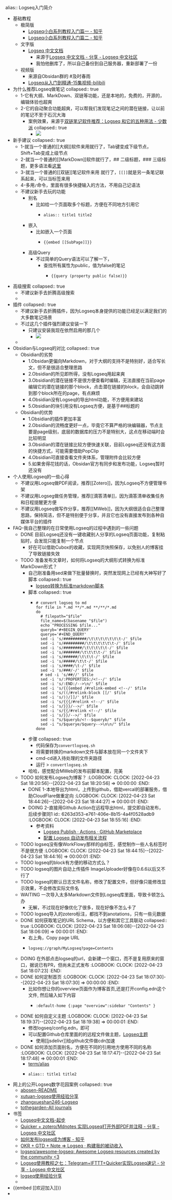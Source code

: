 alias:: Logseq入门简介

- 基础教程
	- 极简版
		- [Logseq小白系列教程入门篇一 - 知乎](https://zhuanlan.zhihu.com/p/343854552)
		- [Logseq小白系列教程入门篇二 - 知乎](https://zhuanlan.zhihu.com/p/405764984)
	- 文字版
		- [Logseq 中文文档](https://logseq-documents-cn.fishyer.com/#/page/Contents)
			- 来源于[Logseq 中文文档 - 分享 - Logseq 中文社区](https://cn.logseq.com/t/topic/1787)
			- 我怕他删库了，所以自己备份到自己服务器，重新部署了一份
	- 视频版
		- 来源自Obsidan群的 #及时春雨
		- [Logseq从入门到精通-15集视频-bilibili](https://www.bilibili.com/video/BV1144y14764)
- 为什么推荐Logseq做笔记
  collapsed:: true
	- 1-它有大纲、MarkDown、双链等功能，还是本地的，免费的，开源的，编辑体验也超爽
	- 2-它的自动聚合功能超爽，可以帮我们发现笔记之间的潜在链接，让以前的笔记不至于石沉大海
		- 案例效果，来源于[双链笔记软件推荐：Logseq 和它的五种用法 - 少数派](https://sspai.com/post/69503)
		  collapsed:: true
			- ![](https://photo.fishyer.com/img/202204212126602.png)
- 新手建议
  collapsed:: true
	- 1-就当一个普通的[[大纲]]软件来用就行了，Tab键变成下级节点，Shift+Tab变成上级节点
	- 2-就当一个普通的[[MarkDown]]软件就行了，## 二级标题，### 三级标题，更多语法看[这里](https://cubox.pro/share/bWpE42)
	- 3-就当一个普通的[[双链]]笔记软件来用 就行了，`[[]]`就是另一条笔记联系起来，可以当标签来用
	- 4-多用`/`命令，里面有很多快捷输入的方法，不用自己记语法
	- 不建议新手去玩的功能
		- 别名
			- 比如给一个页面取多个标题，方便在不同地方引用它
				- ```
				  alias:: title1 title2
				  ```
		- 嵌入
			- 比如嵌入一个页面
				- ```
				  {{embed [[SubPage]]}}
				  ```
		- 高级Query
			- 不过简单的Query语法可以了解一下，
				- 查找所有属性为public，值为false的笔记
					- ```
					  {{query (property public false)}}
					  ```
- 高级搜索
  collapsed:: true
	- 不建议新手去折腾高级搜索
	-
- 插件
  collapsed:: true
	- 不建议新手去折腾插件，因为Logseq本身提供的功能已经足以满足我们的大多数笔记场景
	- 不过这几个插件强烈建议安装一下
		- 只建议安装我现在依然启用的那几个
			- ![](https://photo.fishyer.com/img/202204231748406.png)
	-
- Obsidian与Logseq的对比
  collapsed:: true
	- Obsidian的劣势
		- 1.Obsidan更偏向Markdown，对于大纲的支持不是特别好，适合写长文，但不是很适合整理思路
		- 2.Obsidian的所见即所得，没有Logseq用起来爽
		- 3.Obsidian的潜在链接不是很方便查看时编辑，无法直接在当前page编辑它的潜在链接的那个block，点击潜在链接的block，会自动跳转到那个block所在的page，有点麻烦
		- 4.Obsidian没有Logseq的导出html功能，不方便用来建站
		- 5.Obsidian的块引用没有Logseq方便，是基于##标题的
	- Obsidian的优势
		- 1.Obsidian的插件更加丰富
		- 2.Obsidian的流畅度更好一点，毕竟它不算严格的块编辑器，节点主要是page级别，底层的数据库的压力不是特别大，这点在移动端时会比较明显
		- 3.Obsidian的潜在链接比较方便快速关联，目前Logseq还没有这方面的快捷方式，可能需要借助PopClip
		- 4.Obsidian可直接查看文件夹体系，管理附件会比较方便
		- 5.如果舍得花钱的话，Obsidan官方有同步和发布功能，Logseq暂时还没有
- 个人使用Logseq的一些心得
	- 不建议用Logseq做PDF阅读，推荐[[Zotero]]，因为Logseq不方便管理书架
	- 不建议用Logseg做任务管理，推荐[[滴答清单]]，因为滴答清单收集任务和日程提醒更方便
	- 不建议用Logseq做写作分享，推荐[[MWeb]]，因为大纲很适合自己整理思路，保持简洁，但不是特别便于分享，并且它也没有直接发布到各种自媒体平台的插件
- FAQ-我自己整理的在日常使用Logseq的过程中遇到的一些问题
	- DONE 目前Logseq还没有一键收藏别人分享的Logseq页面功能，复制粘贴时，会发现只能复制一个节点
		- 好在可以借助Cubox的收藏，实现网页快照保存，以免别人的博客挂了导致链接失效
	- TODO 准备发布文章时，如何将Logseq的大纲形式转换为标准MarkDown形式？
		- 自己刚准备用sed来做下批量替换时，突然发现网上已经有大神写好了脚本
		  collapsed:: true
			- [logseq转换为标准markdown脚本](https://xutuan.vercel.app/#/page/logseq%E8%BD%AC%E6%8D%A2%E4%B8%BA%E6%A0%87%E5%87%86markdown%E8%84%9A%E6%9C%AC)
		- 脚本
		  collapsed:: true
			- ```
			  # convert logseq to md
			  for file in *.md **/*.md **/**/*.md 
			  do
			  	# filepath="$file"
			  	file_name=$(basename "$file")
			  	echo "PROCESSING $file..."
			  	queryb='#+BEGIN_QUERY'
			  	querye='#+END_QUERY'
			  	sed -i 's/##########/\t\t\t\t\t\t\t-/' $file
			  	sed -i 's/#########/\t\t\t\t\t\t-/' $file
			  	sed -i 's/########/\t\t\t\t\t-/' $file
			  	sed -i 's/#######/\t\t\t\t-/' $file
			  	sed -i 's/######/\t\t\t-/' $file
			  	sed -i 's/#####/\t\t-/' $file
			  	sed -i 's/####/\t-/' $file
			  	sed -i 's/###/-/' $file
			  	# sed -i 's/##//' $file
			  	sed -i 's/:PROPERTIES:/<!--/' $file
			  	sed -i 's/:END:/-->\n/' $file
			  	sed -i 's/{{{embed /#relink-embed <!--/' $file
			  	sed -i 's/((/#relink-block [[/' $file
			  	sed -i 's/))/]]/' $file
			  	sed -i 's/{{{/#relink <!--/' $file
			  	sed -i 's/}}}/-->/' $file
			  	sed -i 's/{{/#relink <!--/' $file
			  	sed -i 's/}}/-->/' $file
			  	sed -i "s/$queryb/<!--$queryb/" $file
			  	sed -i "s/$querye/$query-->\n\n/" $file
			  done
			  ```
		- 步骤
		  collapsed:: true
			- 代码保存为`convertlogseq.sh`
			- 将需要转换的markdown文件与脚本放在同一个文件夹下
			- cmd-cd进入待处理的文件夹路径
			- 运行 > `convertlogseq.sh`
		- 哈哈，感觉配合MWeb的发布前脚本配置，完美
	- TODO 如何发布Logseq为博客？
	  :LOGBOOK:
	  CLOCK: [2022-04-23 Sat 18:20:56]--[2022-04-23 Sat 18:20:56] =>  00:00:00
	  :END:
		- DONE 1-本地导出为html，上传到github，借助vercal的部署服务，借助CloudFlare做重定向
		  :LOGBOOK:
		  CLOCK: [2022-04-23 Sat 18:44:26]--[2022-04-23 Sat 18:44:27] =>  00:00:01
		  :END:
		- DOING 2-直接用Github Action在远程导出html，提交即自动发布，后续步骤同1
		  id:: 6263d353-e761-406e-8b15-4a4f0528adb9
		  :LOGBOOK:
		  CLOCK: [2022-04-23 Sat 18:55:16]
		  :END:
			- 参考资料
				- [Logseq Publish · Actions · GitHub Marketplace](https://github.com/marketplace/actions/logseq-publish)
				- [配置 Logseq 自动发布相关流程](https://logseq.abosen.top/#/page/%E9%85%8D%E7%BD%AE%20logseq%20%E8%87%AA%E5%8A%A8%E5%8F%91%E5%B8%83%E7%9B%B8%E5%85%B3%E6%B5%81%E7%A8%8B)
	- TODO logseq没有像WorkFlowy那样的@标签，感觉制作一些人名标签时不是很方便
	  :LOGBOOK:
	  CLOCK: [2022-04-23 Sat 18:44:15]--[2022-04-23 Sat 18:44:16] =>  00:00:01
	  :END:
	- TODO logseq的block有方便的移动方式么？
	- TODO logseq的图片自动上传插件 ImageUploader好像在0.6.6以后又不行了
	- TODO logseq的默认日志文件名称，修改了配置文件，但好像只能修改显示效果，不会修改实际文件名
	- WAITING 一次导入太多Markdown文件到Logseq库里面，导致卡顿怎么办
		- 无解，不过现在好像优化了很多，现在好像不怎么卡了
	- TODO logseq导入的zotero标注，都找不到anotations，只有一些元数据
	- DONE 如何获取笔记的URL Schema，以方便和其它工具联动
	  collapsed:: true
	  :LOGBOOK:
	  CLOCK: [2022-04-23 Sat 18:06:08]--[2022-04-23 Sat 18:06:09] =>  00:00:01
	  :END:
		- 右上角，Copy page URL
		- ```
		  logseq://graph/MyLogseq?page=Contents
		  ```
	- DOING 在外部点击logseq的url，会新建一个窗口，而不是复用原来的窗口，据说已有PR，但尚未正式发布
	  :LOGBOOK:
	  CLOCK: [2022-04-23 Sat 18:07:23]
	  :END:
	- DONE 如何定制首页
	  :LOGBOOK:
	  CLOCK: [2022-04-23 Sat 18:07:30]--[2022-04-23 Sat 18:07:30] =>  00:00:00
	  :END:
		- 比如你想让你的overview页面作为博客首页,还是打开config.edn这个文件, 然后输入如下内容
			- ```
			  :default-home {:page "overview":sidebar "Contents" }
			  ```
	- DONE 如何自定义主题
	  :LOGBOOK:
	  CLOCK: [2022-04-23 Sat 18:19:37]--[2022-04-23 Sat 18:19:38] =>  00:00:01
	  :END:
		- 修改logseq/config.edn，即可
		- 可以配置Github仓库里面的的远程文件做主题，[Logseq主题](https://gist.github.com/3e82a313a58b816a7ddf6de25a607977)
			- 使用[[jsdelivr]]给github文件做cdn加速
	- DONE 如何添加页面别名，方便在不同的引用地方使用不同的名称
	  :LOGBOOK:
	  CLOCK: [2022-04-23 Sat 18:17:47]--[2022-04-23 Sat 18:17:48] =>  00:00:01
	  :END:
		- [term/alias](https://docs.logseq.com/#/page/term%2Falias )
		- ```
		  alias:: title1 title2
		  ```
- 网上的公开Logseq数字花园案例
  collapsed:: true
	- [abosen-README](https://logseq.abosen.top/#/page/README)
	- [xutuan-logseq使用经验分享](https://xutuan.vercel.app/#/page/logseq%E4%BD%BF%E7%94%A8%E7%BB%8F%E9%AA%8C%E5%88%86%E4%BA%AB)
	- [zhangxueshan246-Logseq](https://zhangxueshan246.github.io/#/)
	- [tothegarden-All journals](https://tothegarden.vercel.app/all-journals)
- 书签
	- [Logseq中文文档-起步](https://logseq-documents-cn.fishyer.com/#/page/%E8%B5%B7%E6%AD%A5)
	- [Quicker + zotero/Mdnotes 实现Logseq打开外部PDF并注释 - 分享 - Logseq 中文社区](https://cn.logseq.com/t/topic/1446)
	- [如何发布logseq成为博客 - 知乎](https://zhuanlan.zhihu.com/p/344165645)
	- [OKR + GTD + Note => Logseq · 构建我的被动收入](https://www.bmpi.dev/self/okr-gtd-note-logseq/)
	- [logseq/awesome-logseq: Awesome Logseq resources created by the community <3](https://github.com/logseq/awesome-logseq)
	- [Logseq使用教程之七：Telegram+IFTTT+Quicker实现Logseq速记 - 分享 - Logseq 中文社区](https://cn.logseq.com/t/topic/3369)
	- [logseq使用经验分享](https://xutuan.vercel.app/#/page/logseq%E4%BD%BF%E7%94%A8%E7%BB%8F%E9%AA%8C%E5%88%86%E4%BA%AB)
	-
- {{embed [[欢迎加入]]}}
-